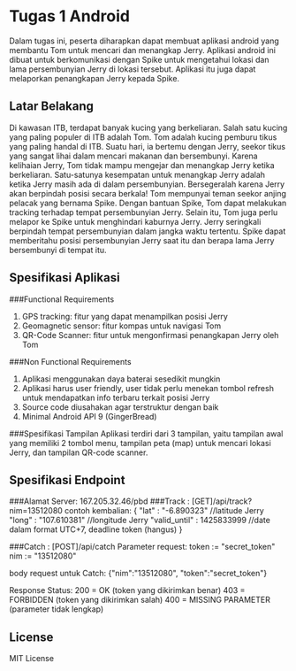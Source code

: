 # Tugas 1 Android

Dalam tugas ini, peserta diharapkan dapat membuat aplikasi android yang membantu Tom untuk mencari dan menangkap Jerry. Aplikasi android ini dibuat untuk berkomunikasi dengan Spike untuk mengetahui lokasi dan lama persembunyian Jerry di lokasi tersebut. Aplikasi itu juga dapat melaporkan penangkapan Jerry kepada Spike.

## Latar Belakang

Di kawasan ITB, terdapat banyak kucing yang berkeliaran. Salah satu kucing yang paling populer di ITB adalah Tom. Tom adalah kucing pemburu tikus yang paling handal di ITB. Suatu hari, ia bertemu dengan Jerry, seekor tikus yang sangat lihai dalam mencari makanan dan bersembunyi. Karena kelihaian Jerry, Tom tidak mampu mengejar dan menangkap Jerry ketika berkeliaran. Satu-satunya kesempatan untuk menangkap Jerry adalah ketika Jerry masih ada di dalam persembunyian. Bersegeralah karena Jerry akan berpindah posisi secara berkala! 
Tom mempunyai teman seekor anjing pelacak yang bernama Spike. Dengan bantuan Spike, Tom dapat melakukan tracking terhadap tempat persembunyian Jerry. Selain itu, Tom juga perlu melapor ke Spike untuk menghindari kaburnya Jerry. Jerry seringkali berpindah tempat persembunyian dalam jangka waktu tertentu. Spike dapat memberitahu posisi persembunyian Jerry saat itu dan berapa lama Jerry bersembunyi di tempat itu.

## Spesifikasi Aplikasi

###Functional Requirements
1. GPS tracking: fitur yang dapat menampilkan posisi Jerry
2. Geomagnetic sensor: fitur kompas untuk navigasi Tom
3. QR-Code Scanner: fitur untuk mengonfirmasi penangkapan Jerry oleh Tom

###Non Functional Requirements
1. Aplikasi menggunakan daya baterai sesedikit mungkin
2. Aplikasi harus user friendly, user tidak perlu menekan tombol refresh untuk mendapatkan info terbaru terkait posisi Jerry
3. Source code diusahakan agar terstruktur dengan baik
4. Minimal Android API 9 (GingerBread)

###Spesifikasi Tampilan
Aplikasi terdiri dari 3 tampilan, yaitu tampilan awal yang memiliki 2 tombol menu, tampilan peta (map) untuk mencari lokasi Jerry, dan tampilan QR-code scanner.

## Spesifikasi Endpoint
###Alamat Server: 167.205.32.46/pbd
###Track : [GET]/api/track?nim=13512080
contoh kembalian:
{
"lat" : "-6.890323"			//latitude Jerry
"long" : "107.610381"		//longitude Jerry
"valid_until" : 1425833999	//date dalam format UTC+7, deadline token (hangus)
}

###Catch : [POST]/api/catch
Parameter request:
token := "secret_token"
nim := "13512080"

body request untuk Catch: {"nim":"13512080", "token":"secret_token"}

Response Status:
200 = OK (token yang dikirimkan benar)
403 = FORBIDDEN (token yang dikirimkan salah)
400 = MISSING PARAMETER (parameter tidak lengkap)

## License

MIT License